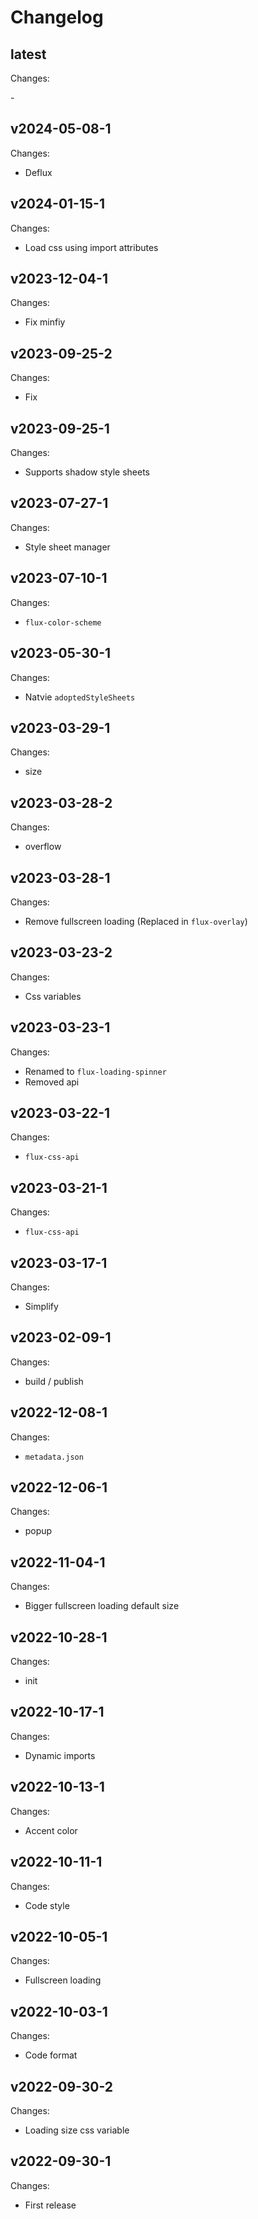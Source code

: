 # Changelog

## latest

Changes:

\-

## v2024-05-08-1

Changes:

- Deflux

## v2024-01-15-1

Changes:

- Load css using import attributes

## v2023-12-04-1

Changes:

- Fix minfiy

## v2023-09-25-2

Changes:

- Fix

## v2023-09-25-1

Changes:

- Supports shadow style sheets

## v2023-07-27-1

Changes:

- Style sheet manager

## v2023-07-10-1

Changes:

- `flux-color-scheme`

## v2023-05-30-1

Changes:

- Natvie `adoptedStyleSheets`

## v2023-03-29-1

Changes:

- size

## v2023-03-28-2

Changes:

- overflow

## v2023-03-28-1

Changes:

- Remove fullscreen loading (Replaced in `flux-overlay`)

## v2023-03-23-2

Changes:

- Css variables

## v2023-03-23-1

Changes:

- Renamed to `flux-loading-spinner`
- Removed api

## v2023-03-22-1

Changes:

- `flux-css-api`

## v2023-03-21-1

Changes:

- `flux-css-api`

## v2023-03-17-1

Changes:

- Simplify

## v2023-02-09-1

Changes:

- build / publish

## v2022-12-08-1

Changes:

- `metadata.json`

## v2022-12-06-1

Changes:

- popup

## v2022-11-04-1

Changes:

- Bigger fullscreen loading default size

## v2022-10-28-1

Changes:

- init

## v2022-10-17-1

Changes:

- Dynamic imports

## v2022-10-13-1

Changes:

- Accent color

## v2022-10-11-1

Changes:

- Code style

## v2022-10-05-1

Changes:

- Fullscreen loading

## v2022-10-03-1

Changes:

- Code format

## v2022-09-30-2

Changes:

- Loading size css variable

## v2022-09-30-1

Changes:

- First release
